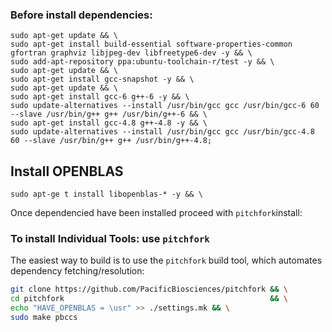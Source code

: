 

### Before install dependencies:
```
sudo apt-get update && \
sudo apt-get install build-essential software-properties-common  gfortran graphviz libjpeg-dev libfreetype6-dev -y && \
sudo add-apt-repository ppa:ubuntu-toolchain-r/test -y && \
sudo apt-get update && \
sudo apt-get install gcc-snapshot -y && \
sudo apt-get update && \
sudo apt-get install gcc-6 g++-6 -y && \
sudo update-alternatives --install /usr/bin/gcc gcc /usr/bin/gcc-6 60 --slave /usr/bin/g++ g++ /usr/bin/g++-6 && \
sudo apt-get install gcc-4.8 g++-4.8 -y && \
sudo update-alternatives --install /usr/bin/gcc gcc /usr/bin/gcc-4.8 60 --slave /usr/bin/g++ g++ /usr/bin/g++-4.8;
```
## Install OPENBLAS

```
sudo apt-ge t install libopenblas-* -y && \
```


Once dependencied have been installed proceed with `pitchfork`install:

### To install Individual Tools: use `pitchfork`

The easiest way to build is to use the `pitchfork` build tool, which
automates dependency fetching/resolution:

  ```sh
  git clone https://github.com/PacificBiosciences/pitchfork && \
  cd pitchfork                                              && \
  echo "HAVE_OPENBLAS = \usr" >> ./settings.mk && \
  sudo make pbccs
  ```
